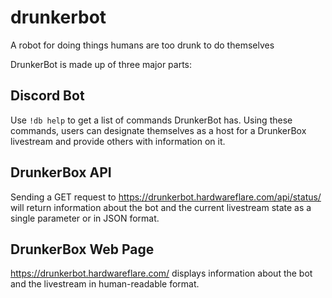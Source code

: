 # drunkerbot
A robot for doing things humans are too drunk to do themselves

DrunkerBot is made up of three major parts:

## Discord Bot

Use `!db help` to get a list of commands DrunkerBot has. Using these commands, users can designate themselves as a host for a DrunkerBox livestream and provide others with information on it.

## DrunkerBox API

Sending a GET request to https://drunkerbot.hardwareflare.com/api/status/<property> will return information about the bot and the current livestream state as a single parameter or in JSON format.

## DrunkerBox Web Page

https://drunkerbot.hardwareflare.com/ displays information about the bot and the livestream in human-readable format.
